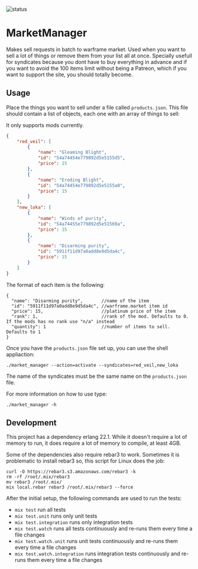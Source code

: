 ![status](https://github.com/Fl4m3Ph03n1x/market_manager/workflows/status/badge.svg?branch=master)

# MarketManager

Makes sell requests in batch to warframe market.
Used when you want to sell a lot of things or remove them from your list all at
once. Specially usefull for syndicates because you dont have to buy everything
in advance and if you want to avoid the 100 items limit without being a Patreon,
which if you want to support the site, you should totally become.

## Usage

Place the things you want to sell under a file called `products.json`. This file
should contain a list of objects, each one with an array of things to sell:

It only supports mods currently.

```json
{
    "red_veil": [
        {
            "name": "Gleaming Blight",
            "id": "54a74454e779892d5e5155d5",
            "price": 15
        },
        {
            "name": "Eroding Blight",
            "id": "54a74454e779892d5e5155a0",
            "price": 15
        }
    ],
    "new_loka": [
        {
            "name": "Winds of purity",
            "id": "54a74455e779892d5e51569a",
            "price": 15
        },
        {
            "name": "Disarming purity",
            "id": "5911f11d97a0add8e9d5da4c",
            "price": 15
        }
    ]
}
```

The format of each item is the following:

```
{
  "name": "Disarming purity",       //name of the item
  "id": "5911f11d97a0add8e9d5da4c", //warframe.market item id
  "price": 15,                      //platinum price of the item
  "rank": 1,                        //rank of the mod. Defaults to 0. If the mods has no rank use "n/a" instead
  "quantity": 1                     //number of items to sell. Defaults to 1
}
```

Once you have the `products.json` file set up, you can use the shell appliaction:

```
./market_manager --action=activate --syndicates=red_veil,new_loka
```

The name of the syndicates must be the same name on the `products.json` file.

For more information on how to use type:

```
./market_manager -h
```

## Development

This project has a dependency erlang 22.1. While it doesn't require a lot of memory to run, it does require a lot of memory to compile, at least 4GB.

Some of the dependencies also require rebar3 to work. Sometimes it is problematic to install rebar3 so, this script for Linux does the job:

```
curl -O https://rebar3.s3.amazonaws.com/rebar3 -k
rm -rf /root/.mix/rebar3
mv rebar3 /root/.mix/
mix local.rebar rebar3 /root/.mix/rebar3 --force
```

After the initial setup, the following commands are used to run the tests:
- `mix test` run all tests
- `mix test.unit` runs only unit tests
- `mix test.integration` runs only integration tests
- `mix test.watch` runs all tests continuously and re-runs them every time a file changes
- `mix test.watch.unit` runs unit tests continuously and re-runs them every time a file changes
- `mix test.watch.integration` runs integration tests continuously and re-runs them every time a file changes
